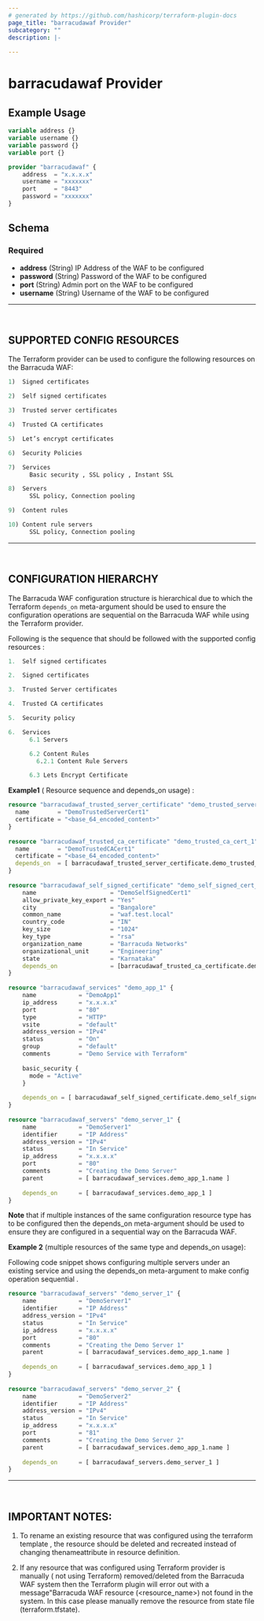 ```yaml
---
# generated by https://github.com/hashicorp/terraform-plugin-docs
page_title: "barracudawaf Provider"
subcategory: ""
description: |-
  
---
```


# barracudawaf Provider



## Example Usage

```terraform
variable address {}
variable username {}
variable password {}
variable port {}

provider "barracudawaf" {
    address  = "x.x.x.x"
    username = "xxxxxxx"
    port     = "8443"
    password = "xxxxxxx"
}
```

<!-- schema generated by tfplugindocs -->
## Schema

### Required

- **address** (String) IP Address of the WAF to be configured
- **password** (String) Password of the WAF to be configured
- **port** (String) Admin port on the WAF to be configured
- **username** (String) Username of the WAF to be configured

---
</br>

## SUPPORTED CONFIG RESOURCES

The Terraform provider can be used to configure the following resources on the Barracuda WAF:

```terraform
1)  Signed certificates

2)  Self signed certificates

3)  Trusted server certificates

4)  Trusted CA certificates

5)  Let’s encrypt certificates

6)  Security Policies

7)  Services
      Basic security , SSL policy , Instant SSL

8)  Servers
      SSL policy, Connection pooling

9)  Content rules

10) Content rule servers
      SSL policy, Connection pooling
```

---
</br>

## CONFIGURATION HIERARCHY
The Barracuda WAF configuration structure is hierarchical due to which the Terraform `depends_on` meta-argument should be used to ensure the configuration operations are sequential on the Barracuda WAF while using the Terraform provider.
 
Following is the sequence that should be followed with the supported config resources :

```terraform
1.  Self signed certificates

2.  Signed certificates

3.  Trusted Server certificates

4.  Trusted CA certificates

5.  Security policy

6.  Services
      6.1 Servers

      6.2 Content Rules
        6.2.1 Content Rule Servers

      6.3 Lets Encrypt Certificate
```

**Example1** ( Resource sequence and depends_on usage)  :

```terraform
resource "barracudawaf_trusted_server_certificate" "demo_trusted_server_cert_1" { 
  name        = "DemoTrustedServerCert1" 
  certificate = "<base_64_encoded_content>" 
} 
 
resource "barracudawaf_trusted_ca_certificate" "demo_trusted_ca_cert_1" { 
  name        = "DemoTrustedCACert1" 
  certificate = "<base_64_encoded_content>" 
  depends_on  = [ barracudawaf_trusted_server_certificate.demo_trusted_server_cert_1 ] 
} 
 
resource "barracudawaf_self_signed_certificate" "demo_self_signed_cert_1" { 
    name                     = "DemoSelfSignedCert1" 
    allow_private_key_export = "Yes" 
    city                     = "Bangalore" 
    common_name              = "waf.test.local" 
    country_code             = "IN" 
    key_size                 = "1024" 
    key_type                 = "rsa" 
    organization_name        = "Barracuda Networks" 
    organizational_unit      = "Engineering" 
    state                    = "Karnataka" 
    depends_on               = [barracudawaf_trusted_ca_certificate.demo_trusted_ca_cert_1] 
} 
 
resource "barracudawaf_services" "demo_app_1" { 
    name            = "DemoApp1" 
    ip_address      = "x.x.x.x" 
    port            = "80" 
    type            = "HTTP" 
    vsite           = "default" 
    address_version = "IPv4" 
    status          = "On" 
    group           = "default" 
    comments        = "Demo Service with Terraform" 
 
    basic_security { 
      mode = "Active" 
    } 
 
    depends_on = [ barracudawaf_self_signed_certificate.demo_self_signed_cert_1 ] 
} 
 
resource "barracudawaf_servers" "demo_server_1" { 
    name            = "DemoServer1" 
    identifier      = "IP Address" 
    address_version = "IPv4" 
    status          = "In Service" 
    ip_address      = "x.x.x.x" 
    port            = "80" 
    comments        = "Creating the Demo Server" 
    parent          = [ barracudawaf_services.demo_app_1.name ] 
 
    depends_on      = [ barracudawaf_services.demo_app_1 ] 
}
```

**Note** that if multiple instances of the same configuration resource type has to be configured then the depends_on meta-argument should be used to ensure they are configured in a sequential way on the Barracuda WAF.

**Example 2** (multiple resources of the same type and depends_on usage):
 
Following code snippet shows configuring multiple servers under an existing service and using the depends_on meta-argument to make config operation sequential .

```terraform
resource "barracudawaf_servers" "demo_server_1" { 
    name            = "DemoServer1" 
    identifier      = "IP Address" 
    address_version = "IPv4" 
    status          = "In Service" 
    ip_address      = "x.x.x.x" 
    port            = "80" 
    comments        = "Creating the Demo Server 1" 
    parent          = [ barracudawaf_services.demo_app_1.name ] 
 
    depends_on      = [ barracudawaf_services.demo_app_1 ] 
} 
 
resource "barracudawaf_servers" "demo_server_2" { 
    name            = "DemoServer2" 
    identifier      = "IP Address" 
    address_version = "IPv4" 
    status          = "In Service" 
    ip_address      = "x.x.x.x" 
    port            = "81" 
    comments        = "Creating the Demo Server 2" 
    parent          = [ barracudawaf_services.demo_app_1.name ] 
 
    depends_on      = [ barracudawaf_servers.demo_server_1 ] 
}
```

---
</br>

## IMPORTANT NOTES:

1) To rename an existing resource that was configured using the terraform template , the resource should be deleted and recreated instead of changing thenameattribute in resource definition.
 
2) If any resource that was configured using Terraform provider is manually ( not using Terraform) removed/deleted from the Barracuda WAF system then the Terraform plugin will error out with a message"Barracuda WAF resource (<resource_name>) not found in the system. In this case please manually remove the resource from state file (terraform.tfstate).